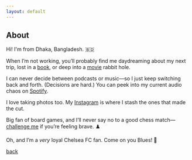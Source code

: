```yaml
---
layout: default
---
```


## About

Hi! I'm from Dhaka, Bangladesh. 🇧🇩

When I’m not working, you’ll probably find me daydreaming about my next trip, lost in a [book](https://app.thestorygraph.com/profile/shoumikchow), or deep into a [movie](https://letterboxd.com/shoumikchow/) rabbit hole.

I can never decide between podcasts or music—so I just keep switching back and forth. (Decisions are hard.) You can peek into my current audio chaos on [Spotify](https://open.spotify.com/user/shoumikchow).

I love taking photos too. My [Instagram](https://www.instagram.com/shoumikchow/) is where I stash the ones that made the cut.

Big fan of board games, and I’ll never say no to a good chess match—[challenge me](https://chess.com/play/shoumikcfc) if you’re feeling brave. ♟️

Oh, and I’m a *very* loyal Chelsea FC fan. Come on you Blues! 💙

[back](https://shoumikchow.com)
